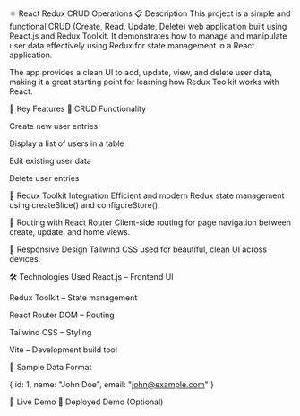 ⚛️ React Redux CRUD Operations
📋 Description
This project is a simple and functional CRUD (Create, Read, Update, Delete) web application built using React.js and Redux Toolkit. It demonstrates how to manage and manipulate user data effectively using Redux for state management in a React application.

The app provides a clean UI to add, update, view, and delete user data, making it a great starting point for learning how Redux Toolkit works with React.

🧩 Key Features
🔄 CRUD Functionality

Create new user entries

Display a list of users in a table

Edit existing user data

Delete user entries

🧠 Redux Toolkit Integration
Efficient and modern Redux state management using createSlice() and configureStore().

🎯 Routing with React Router
Client-side routing for page navigation between create, update, and home views.

📱 Responsive Design
Tailwind CSS used for beautiful, clean UI across devices.

🛠️ Technologies Used
React.js – Frontend UI

Redux Toolkit – State management

React Router DOM – Routing

Tailwind CSS – Styling

Vite – Development build tool

📁 Sample Data Format

{
  id: 1,
  name: "John Doe",
  email: "john@example.com"
}


🚀 Live Demo
🔗 Deployed Demo (Optional)
